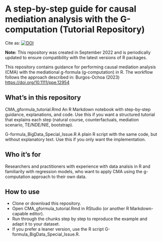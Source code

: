 # A step-by-step guide for causal mediation analysis with the G-computation (Tutorial Repository)

Cite as: <a href="https://doi.org/10.5281/zenodo.16995100"><img src="https://zenodo.org/badge/528349944.svg" alt="DOI"></a>

**Note:** This repository was created in September 2022 and is periodically updated to ensure compatibility with the latest versions of R packages.

This repository contains guidance for performing causal mediation analysis (CMA) with the mediational g-formula (g-computation) in R.
The workflow follows the approach described in: Burgos-Ochoa (2023) https://doi.org/10.1111/ppe.12954 

## What’s in this repository

CMA_gformula_tutorial.Rmd
An R Markdown notebook with step-by-step guidance, explanations, and code. Use this if you want a structured tutorial that explains each step (natural course, counterfactuals, mediation scenario, TE/NDE/NIE, bootstrap).

G-formula_BigData_Special_Issue.R
A plain R script with the same code, but without explanatory text. Use this if you only want the implementation.

## Who it’s for

Researchers and practitioners with experience with data analsis in R and familiarity with regression models, who want to apply CMA using the g-computation approach to their own data.

## How to use

- Clone or download this repository.
- Open CMA_gformula_tutorial.Rmd in RStudio (or another R Markdown-capable editor).
- Run through the chunks step by step to reproduce the example and adapt it to your dataset.
- If you prefer a leaner version, use the R script G-formula_BigData_Special_Issue.R.
